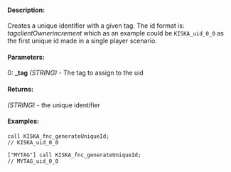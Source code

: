 #### Description:
Creates a unique identifier with a given tag. The id format is: *tag*_*clientOwner*_*increment* which as an example could be `KISKA_uid_0_0` as the first unique id made in a single player scenario.

#### Parameters:
0: **_tag** *(STRING)* - The tag to assign to the uid

#### Returns:
*(STRING)* - the unique identifier

#### Examples:
```sqf
call KISKA_fnc_generateUniqueId;
// KISKA_uid_0_0
```
```sqf
["MYTAG"] call KISKA_fnc_generateUniqueId;
// MYTAG_uid_0_0
```

